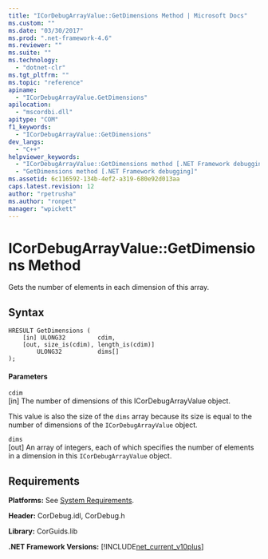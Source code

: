 ```yaml
---
title: "ICorDebugArrayValue::GetDimensions Method | Microsoft Docs"
ms.custom: ""
ms.date: "03/30/2017"
ms.prod: ".net-framework-4.6"
ms.reviewer: ""
ms.suite: ""
ms.technology: 
  - "dotnet-clr"
ms.tgt_pltfrm: ""
ms.topic: "reference"
apiname: 
  - "ICorDebugArrayValue.GetDimensions"
apilocation: 
  - "mscordbi.dll"
apitype: "COM"
f1_keywords: 
  - "ICorDebugArrayValue::GetDimensions"
dev_langs: 
  - "C++"
helpviewer_keywords: 
  - "ICorDebugArrayValue::GetDimensions method [.NET Framework debugging]"
  - "GetDimensions method [.NET Framework debugging]"
ms.assetid: 6c116592-134b-4ef2-a319-680e92d013aa
caps.latest.revision: 12
author: "rpetrusha"
ms.author: "ronpet"
manager: "wpickett"
---
```

# ICorDebugArrayValue::GetDimensions Method
Gets the number of elements in each dimension of this array.  
  
## Syntax  
  
```  
HRESULT GetDimensions (  
    [in] ULONG32         cdim,  
    [out, size_is(cdim), length_is(cdim)]   
        ULONG32          dims[]  
);  
```  
  
#### Parameters  
 `cdim`  
 [in] The number of dimensions of this ICorDebugArrayValue object.  
  
 This value is also the size of the `dims` array because its size is equal to the number of dimensions of the `ICorDebugArrayValue` object.  
  
 `dims`  
 [out] An array of integers, each of which specifies the number of elements in a dimension in this `ICorDebugArrayValue` object.  
  
## Requirements  
 **Platforms:** See [System Requirements](../../../../docs/framework/getting-started/system-requirements.md).  
  
 **Header:** CorDebug.idl, CorDebug.h  
  
 **Library:** CorGuids.lib  
  
 **.NET Framework Versions:** [!INCLUDE[net_current_v10plus](../../../../includes/net-current-v10plus-md.md)]